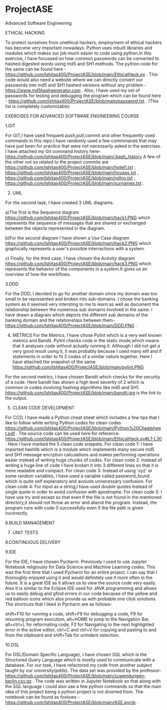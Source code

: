 # ProjectASE
Advanced Software Engineering 

ETHICAL HACKING

To protect ourselves from unethical hackers, employment of ethical hackers has become very important nowadays. Python uses inbuilt libraries and modules which makes our job much easier to code using python.In this exercise, I have focussed on how common passwords can be converted to hashed digested words using md5 and SH1 methods. The python code for the same can be found here - https://github.com/Ishitas400/ProjectASE/blob/main/EthicalHack.py .
This code would also need a website where we can directly convert our passwords into md5 and SH1 hashed versions without any problem - https://www.md5hashgenerator.com .
Also, I have used my set of passwords for testing and debugging the program which can be found here - https://github.com/Ishitas400/ProjectASE/blob/main/password.txt . (This list is completely customizable)



EXERCISES FOR ADVANCED SOFTWARE ENGINEERING COURSE


 1.GIT

For GIT,I have used frequent push,pull,commit and other frequently used commands in this repo.I have randomly used a few commmands that may have just been for practice that were not necessarily asked in the exercises. I have attached my Git command history here- https://github.com/Ishitas400/ProjectASE/blob/main/.bash_history A few of the other not so related to the project commits are https://github.com/Ishitas400/ProjectASE/blob/main/hotel1.txt , https://github.com/Ishitas400/ProjectASE/blob/main/houses.txt , https://github.com/Ishitas400/ProjectASE/blob/main/rollno.txt , https://github.com/Ishitas400/ProjectASE/blob/main/surnames.txt . 


2. UML

For the second task, I have created 3 UML diagrams.

  a)The first is the Sequence diagram https://github.com/Ishitas400/ProjectASE/blob/main/hack1.PNG which represents the sequence of messages that are shared or exchanged between the objects represented in the diagram.
  
  b)For the second diagram I have shown a Use Case diagram https://github.com/Ishitas400/ProjectASE/blob/main/hack2.PNG which graphically represents a user's possible interractions with a system.
  
  c) Finally, for the third case, I have chosen the Activity diagram https://github.com/Ishitas400/ProjectASE/blob/main/hack3.PNG which represents the behavior of the components in a system.It gives us an overview of how the workflows.
  
  
  3.DDD
  
  For the DDD, I decided to go for another domain since my domain was too small to be represented and broken into sub-domains. I chose the banking system as it seemed very intersting to me to learn as well as document the relationship between the numerous sub domains involved in the same. I have drawn a diagram which depicts the different sub domains of the banking domain and the relationships between them- https://github.com/Ishitas400/ProjectASE/blob/main/DDD.PNG .
  
4. METRICS
For the Metrics, I have chose Pylint which is a very well known metrics and Bandit. 
Pylint checks code in the static mode,which means that it analyses code without actually running it. Although I did not get a very good result using it, it was probably because I used many elif and if statements in order to fit 2 codes of a similar nature together. Here I have attached the snapshot of the same. https://github.com/Ishitas400/ProjectASE/blob/main/pylint.PNG
   
For the second metrics, I have chosen Bandit which checks for the security of a code. Here bandit has shown a high level severity of 2 which is common in codes involving hashing algorithms like md5 and SH1. https://github.com/Ishitas400/ProjectASE/blob/main/bandit.jpg  is the link to the output.
    
5. CLEAN CODE DEVELOPMENT
  
  For CCD, I have made a Python cheat sheet which includes a few tips that I like to follow while writing Python codes for clean codes https://github.com/Ishitas400/ProjectASE/blob/main/Python%20Cheatsheet.pdf .
    The source code can be used here for reference. https://github.com/Ishitas400/ProjectASE/blob/main/EthicalHack.py#L1-L30 .
  Here I have marked the 5 clean code snippets.
  For clean code 1: I have imported hashlib which is a module which implements many secure md5 and SH1 message encrption calculations and makes performing operations easier instead of writing huge chunks of codes.
  For clean code 2: Instead of writing a huge line of code I have broken it into 3 different lines so that it is more readable and compact.
  For clean code 3: Instead of using 'xyz' or some random variables, I have used a variable called password_found which is quite self explanatory and avoiuds unnecessary confusion.
  For clean code 4: For input as a string,I have used double quotes instead of single quote in order to avoid confusion with apostrophe.
  For clean code 5: I have use try and except so that even if the file is not found in the mentioned directory,it should not throw an error and abend the program. Instead, the program runs with code 0 successfully even if the file path is given incorrectly.
  
6.BUILD MANAGEMENT
  
7. UNIT TESTS


8.CONTINUOUS DELIVERY


9.IDE

 For the IDE, I have chosen Pycharm. Previously I used to use Jupyter Notebook religiously for Data Science and Machine Learning codes. This was the first time that  I used Pycharm for an entire project. I can say that I thoroughly enjoyed using it and would definitely use it more often in the future. It is a great IDE as it allows us to view the source code very easily. Also it is similar to the Eclipse IDE used for JAVA programming and allows us to easily debug and gfind errors in our code because of the yellow and red balloon icons which alos provide us with probable one click solutions. The shortcuts that I liked in Pycharm are as follows-
 
 shift+F10 for running a code,
 shift+F9 for debugging a code,
 F9 for resuming program execution,
 alt+HOME to jump to the Navigation Bar,
 alt+ctrl+L for reformating code,
 F2 for Navigating to the next highlighted error in the active editor,
 ctrl+C and ctrl+V for copying and pasting to and from the clipboard and 
 shift+Tab for unindent selection.
 
 
10.DSL
  
 For DSL(Domain Specific Language), I have chosen SQL which is the Structured Query Language which is mostly used to communicate with a database. For our task, I have refactored my code from another subject taught by our university(pdds). The data set was provided by the professor- https://github.com/Ishitas400/ProjectASE/blob/main/zuwendungen-berlin.csv.gz . The code was written in Jupyter Notebook so that along with the SQL language I  could also use a few python commands so that the main idea of this project being a python project is not diverted from. The notebook can be found as foolows - 
https://github.com/Ishitas400/ProjectASE/blob/main/ASE.ipynb .

 
 
 


  
  
  
